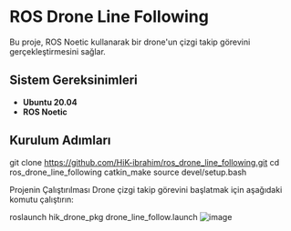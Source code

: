 # ROS Drone Line Following

Bu proje, ROS Noetic kullanarak bir drone'un çizgi takip görevini gerçekleştirmesini sağlar.

## Sistem Gereksinimleri
- **Ubuntu 20.04**
- **ROS Noetic**

## Kurulum Adımları
git clone https://github.com/HiK-ibrahim/ros_drone_line_following.git
cd ros_drone_line_following
catkin_make
source devel/setup.bash


Projenin Çalıştırılması
Drone çizgi takip görevini başlatmak için aşağıdaki komutu çalıştırın:

roslaunch hik_drone_pkg drone_line_follow.launch
![image](https://github.com/user-attachments/assets/b1764358-6133-43c3-99fd-68f73906dca1)



